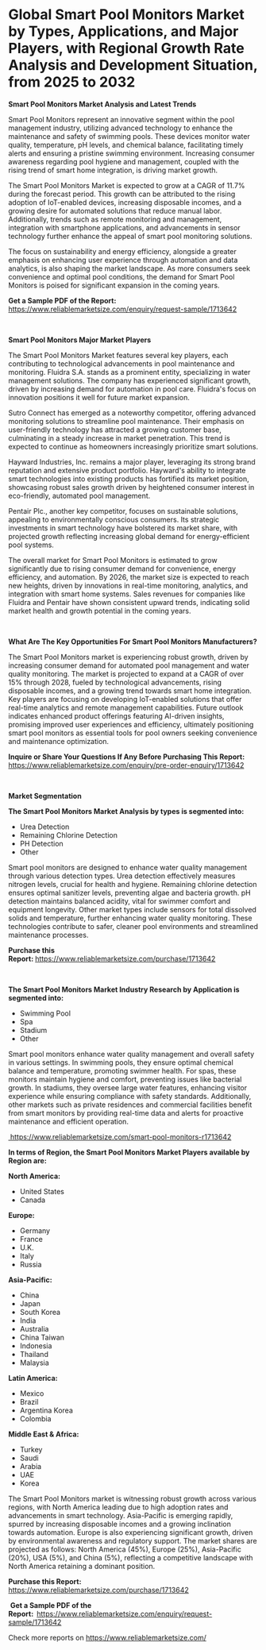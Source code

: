 <p><h1>Global Smart Pool Monitors Market by Types, Applications, and Major Players, with Regional Growth Rate Analysis and Development Situation, from 2025 to 2032</h1></p><p><strong>Smart Pool Monitors Market Analysis and Latest Trends</strong></p>
<p><p>Smart Pool Monitors represent an innovative segment within the pool management industry, utilizing advanced technology to enhance the maintenance and safety of swimming pools. These devices monitor water quality, temperature, pH levels, and chemical balance, facilitating timely alerts and ensuring a pristine swimming environment. Increasing consumer awareness regarding pool hygiene and management, coupled with the rising trend of smart home integration, is driving market growth.</p><p>The Smart Pool Monitors Market is expected to grow at a CAGR of 11.7% during the forecast period. This growth can be attributed to the rising adoption of IoT-enabled devices, increasing disposable incomes, and a growing desire for automated solutions that reduce manual labor. Additionally, trends such as remote monitoring and management, integration with smartphone applications, and advancements in sensor technology further enhance the appeal of smart pool monitoring solutions. </p><p>The focus on sustainability and energy efficiency, alongside a greater emphasis on enhancing user experience through automation and data analytics, is also shaping the market landscape. As more consumers seek convenience and optimal pool conditions, the demand for Smart Pool Monitors is poised for significant expansion in the coming years.</p></p>
<p><strong>Get a Sample PDF of the Report:&nbsp;</strong> <a href="https://www.reliablemarketsize.com/enquiry/request-sample/1713642?utm_campaign=3201&utm_medium=2&utm_source=Github&utm_content=ia&utm_term=06042025&utm_id=smart-pool-monitors">https://www.reliablemarketsize.com/enquiry/request-sample/1713642</a></p>
<p>&nbsp;</p>
<p><strong>Smart Pool Monitors Major Market Players</strong></p>
<p><p>The Smart Pool Monitors Market features several key players, each contributing to technological advancements in pool maintenance and monitoring. Fluidra S.A. stands as a prominent entity, specializing in water management solutions. The company has experienced significant growth, driven by increasing demand for automation in pool care. Fluidra's focus on innovation positions it well for future market expansion.</p><p>Sutro Connect has emerged as a noteworthy competitor, offering advanced monitoring solutions to streamline pool maintenance. Their emphasis on user-friendly technology has attracted a growing customer base, culminating in a steady increase in market penetration. This trend is expected to continue as homeowners increasingly prioritize smart solutions.</p><p>Hayward Industries, Inc. remains a major player, leveraging its strong brand reputation and extensive product portfolio. Hayward's ability to integrate smart technologies into existing products has fortified its market position, showcasing robust sales growth driven by heightened consumer interest in eco-friendly, automated pool management.</p><p>Pentair Plc., another key competitor, focuses on sustainable solutions, appealing to environmentally conscious consumers. Its strategic investments in smart technology have bolstered its market share, with projected growth reflecting increasing global demand for energy-efficient pool systems.</p><p>The overall market for Smart Pool Monitors is estimated to grow significantly due to rising consumer demand for convenience, energy efficiency, and automation. By 2026, the market size is expected to reach new heights, driven by innovations in real-time monitoring, analytics, and integration with smart home systems. Sales revenues for companies like Fluidra and Pentair have shown consistent upward trends, indicating solid market health and growth potential in the coming years.</p></p>
<p>&nbsp;</p>
<p><strong>What Are The Key Opportunities For Smart Pool Monitors Manufacturers?</strong></p>
<p><p>The Smart Pool Monitors market is experiencing robust growth, driven by increasing consumer demand for automated pool management and water quality monitoring. The market is projected to expand at a CAGR of over 15% through 2028, fueled by technological advancements, rising disposable incomes, and a growing trend towards smart home integration. Key players are focusing on developing IoT-enabled solutions that offer real-time analytics and remote management capabilities. Future outlook indicates enhanced product offerings featuring AI-driven insights, promising improved user experiences and efficiency, ultimately positioning smart pool monitors as essential tools for pool owners seeking convenience and maintenance optimization.</p></p>
<p><strong>Inquire or Share Your Questions If Any Before Purchasing This Report:</strong> <a href="https://www.reliablemarketsize.com/enquiry/pre-order-enquiry/1713642?utm_campaign=3201&utm_medium=2&utm_source=Github&utm_content=ia&utm_term=06042025&utm_id=smart-pool-monitors">https://www.reliablemarketsize.com/enquiry/pre-order-enquiry/1713642</a></p>
<p>&nbsp;</p>
<p><strong>Market Segmentation</strong></p>
<p><strong>The Smart Pool Monitors Market Analysis by types is segmented into:</strong></p>
<p><ul><li>Urea Detection</li><li>Remaining Chlorine Detection</li><li>PH Detection</li><li>Other</li></ul></p>
<p><p>Smart pool monitors are designed to enhance water quality management through various detection types. Urea detection effectively measures nitrogen levels, crucial for health and hygiene. Remaining chlorine detection ensures optimal sanitizer levels, preventing algae and bacteria growth. pH detection maintains balanced acidity, vital for swimmer comfort and equipment longevity. Other market types include sensors for total dissolved solids and temperature, further enhancing water quality monitoring. These technologies contribute to safer, cleaner pool environments and streamlined maintenance processes.</p></p>
<p><strong>Purchase this Report:&nbsp;</strong><a href="https://www.reliablemarketsize.com/purchase/1713642?utm_campaign=3201&utm_medium=2&utm_source=Github&utm_content=ia&utm_term=06042025&utm_id=smart-pool-monitors">https://www.reliablemarketsize.com/purchase/1713642</a></p>
<p>&nbsp;</p>
<p><strong>The Smart Pool Monitors Market Industry Research by Application is segmented into:</strong></p>
<p><ul><li>Swimming Pool</li><li>Spa</li><li>Stadium</li><li>Other</li></ul></p>
<p><p>Smart pool monitors enhance water quality management and overall safety in various settings. In swimming pools, they ensure optimal chemical balance and temperature, promoting swimmer health. For spas, these monitors maintain hygiene and comfort, preventing issues like bacterial growth. In stadiums, they oversee large water features, enhancing visitor experience while ensuring compliance with safety standards. Additionally, other markets such as private residences and commercial facilities benefit from smart monitors by providing real-time data and alerts for proactive maintenance and efficient operation.</p></p>
<p><a href="https://www.reliablemarketsize.com/smart-pool-monitors-r1713642?utm_campaign=3201&utm_medium=2&utm_source=Github&utm_content=ia&utm_term=06042025&utm_id=smart-pool-monitors">&nbsp;https://www.reliablemarketsize.com/smart-pool-monitors-r1713642</a></p>
<p><strong>In terms of Region, the Smart Pool Monitors Market Players available by Region are:</strong></p>
<p>
    <p> <strong> North America: </strong>
        <ul>
            <li>United States</li>
            <li>Canada</li>
        </ul>
        </p> 
    <p> <strong> Europe: </strong>
        <ul>
            <li>Germany</li>
            <li>France</li>
            <li>U.K.</li>
            <li>Italy</li>
            <li>Russia</li>
        </ul>
        </p> 
    <p> <strong> Asia-Pacific: </strong>
        <ul>
            <li>China</li>
            <li>Japan</li>
            <li>South Korea</li>
            <li>India</li>
            <li>Australia</li>
            <li>China Taiwan</li>
            <li>Indonesia</li>
            <li>Thailand</li>
            <li>Malaysia</li>
        </ul>
        </p> 
    <p> <strong> Latin America: </strong>
        <ul>
            <li>Mexico</li>
            <li>Brazil</li>
            <li>Argentina Korea</li>
            <li>Colombia</li>
        </ul>
        </p> 
    <p> <strong> Middle East & Africa: </strong>
        <ul>
            <li>Turkey</li>
            <li>Saudi</li>
            <li>Arabia</li>
            <li>UAE</li>
            <li>Korea</li>
        </ul>
    </p>
    </p>
<p><p>The Smart Pool Monitors market is witnessing robust growth across various regions, with North America leading due to high adoption rates and advancements in smart technology. Asia-Pacific is emerging rapidly, spurred by increasing disposable incomes and a growing inclination towards automation. Europe is also experiencing significant growth, driven by environmental awareness and regulatory support. The market shares are projected as follows: North America (45%), Europe (25%), Asia-Pacific (20%), USA (5%), and China (5%), reflecting a competitive landscape with North America retaining a dominant position.</p></p>
<p><strong>Purchase this Report: </strong><a href="https://www.reliablemarketsize.com/purchase/1713642?utm_campaign=3201&utm_medium=2&utm_source=Github&utm_content=ia&utm_term=06042025&utm_id=smart-pool-monitors">https://www.reliablemarketsize.com/purchase/1713642</a></p>
<p>&nbsp;<strong>Get a Sample PDF of the Report:&nbsp;&nbsp;</strong><a href="https://www.reliablemarketsize.com/enquiry/request-sample/1713642?utm_campaign=3201&utm_medium=2&utm_source=Github&utm_content=ia&utm_term=06042025&utm_id=smart-pool-monitors">https://www.reliablemarketsize.com/enquiry/request-sample/1713642</a></p>
<p><strong></strong></p>
<p>Check more reports on <a href="https://www.reliablemarketsize.com/?utm_campaign=3201&utm_medium=2&utm_source=Github&utm_content=ia&utm_term=06042025&utm_id=smart-pool-monitors">https://www.reliablemarketsize.com/</a></p>